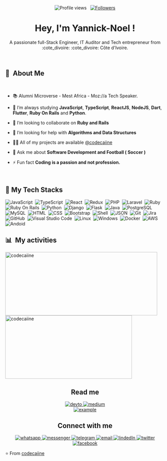 <p align="center">
  <img src="https://komarev.com/ghpvc/?username=codecaiine&color=blueviolet" alt="Profile views" />
  &nbsp;
  <a href="https://github.com/codecaiine?tab=followers">
    <img src="https://img.shields.io/github/followers/codecaiine?style=social" alt="Followers" />
  </a>
</p>

<h1 align="center">Hey, I'm Yannick-Noel ! </h1>





<p font-size="20" align="center">A passionate full-Stack Engineer, IT Auditor and Tech entrepreneur from :cote_divoire: :cote_divoire: Côte d'Ivoire.</p>
<br />

<div>

  ## 🧭 &nbsp;About Me
  
  </br>

  - 📚 Alumni Microverse - Mest Africa - Moz://a Tech Speaker.
  <!-- - 🔭 I'm currently working on <a href="#">MyJob</a> -->

  - 🌱  I’m always studying **JavaScript**, **TypeScript**, **ReactJS**, **NodeJS**, **Dart**, **Flutter**, **Ruby On Rails** and **Python**.

- 👯 I’m looking to collaborate on **Ruby and Rails**

- 🤝 I’m looking for help with **Algorithms and Data Structures**

- 👨‍💻 All of my projects are available [@codecaiine](https://github.com/codecaiine?tab=repositories)

- 💬 Ask me about **Software Development and Football ( Soccer )**

- ⚡ Fun fact **Coding is a passion and not profession.**


</br>

<div>

  ## :wrench:  My Tech Stacks
  ![JavaScript](https://img.shields.io/badge/-JavaScript-F7DF1E?style=flat&logo=javascript&logoColor=black)&nbsp;
  ![TypeScript](https://img.shields.io/badge/-TypeScript-007ACC?style=flat&logo=typescript&logoColor=white)&nbsp;
  ![React](https://img.shields.io/badge/-React-0D1117?style=flat&logo=react)&nbsp;
  ![Redux](https://img.shields.io/badge/Redux-593D88?style=flat&logo=redux&logoColor=white)&nbsp;
  ![PHP](https://img.shields.io/badge/PHP-777BB4?style=flat&logo=php&logoColor=white)&nbsp;
  ![Laravel](https://img.shields.io/badge/Laravel-FF2D20?style=flat&logo=laravel&logoColor=white)&nbsp;
  ![Ruby](https://img.shields.io/badge/Ruby-CC342D?style=flat&logo=ruby&logoColor=white)&nbsp;
  ![Ruby On Rails](https://img.shields.io/badge/Ruby_on_Rails-CC0000?style=flat&logo=ruby-on-rails&logoColor=white)&nbsp;
  ![Python](https://img.shields.io/badge/-Python-0D1117?style=flat&logo=python)&nbsp;
  ![Django](https://img.shields.io/badge/-Django-092E20?style=flat&logo=django&logoColor=white)&nbsp;
  ![Flask](https://img.shields.io/badge/-Flask-05122A?style=flat&logo=flask)&nbsp;
  ![Java](https://img.shields.io/badge/-Java-05122A?style=flat&logo=java&logoColor=white)&nbsp;
  ![PostgreSQL](https://img.shields.io/badge/-PostgreSQL-05122A?style=flat&logo=postgresql&logoColor=336791)&nbsp;
  ![MySQL](https://img.shields.io/badge/-MySQL-05122A?style=flat&logo=mysql&logoColor=4479A1)&nbsp;
  ![HTML](https://img.shields.io/badge/-HTML-05122A?style=flat&logo=HTML5)&nbsp;
  ![CSS](https://img.shields.io/badge/-CSS-05122A?style=flat&logo=CSS3&logoColor=1572B6)&nbsp;
  ![Bootstrap](https://img.shields.io/badge/-Bootstrap-05122A?style=flat&logo=bootstrap&logoColor=563D7C)&nbsp;
  ![Shell](https://img.shields.io/badge/-Shell-05122A?style=flat&logo=shell)&nbsp;
  ![JSON](https://img.shields.io/badge/-JSON-05122A?style=flat&logo=json&logoColor=000000)&nbsp;
  ![Git](https://img.shields.io/badge/-Git-05122A?style=flat&logo=git)&nbsp;
  ![Jira](https://img.shields.io/badge/-Jira-05122A?style=flat&logo=jira)&nbsp;
  ![GitHub](https://img.shields.io/badge/-GitHub-05122A?style=flat&logo=github)&nbsp;
  ![Visual Studio Code](https://img.shields.io/badge/-Visual%20Studio%20Code-05122A?style=flat&logo=visual-studio-code&logoColor=007ACC)&nbsp;
  ![Linux](https://img.shields.io/badge/Linux-FCC624?style=flat&logo=linux&logoColor=black)&nbsp;
  ![Windows](https://img.shields.io/badge/Windows-0078D6?style=flat&logo=windows&logoColor=white)&nbsp;
  ![Docker](https://img.shields.io/badge/-Docker-05122A?style=flat&logo=docker)&nbsp;
  ![AWS](https://img.shields.io/badge/Amazon_AWS-05122A?style=flat&logo=amazon-aws&logoColor=white)&nbsp;
  ![Andoid](https://img.shields.io/badge/Android-3DDC84?style=flat&logo=android&logoColor=white)&nbsp;
  


</div>



<div>

  ## 📊 &nbsp;My activities
   <a href="https://github.com/codecaiine">
    <img width=480 height=200 align="center" alt="codecaiine" src="https://github-readme-stats.vercel.app/api?username=codecaiine&theme=midnight-purple&show_icons=true&bg_color=0D1117&hide_border=true&count_private=true" />
  </a>
  <a href="https://github.com/Pepyn0">
    <img width=400 height=200 align="center" alt="codecaiine" src="https://github-readme-stats.vercel.app/api/top-langs/?username=codecaiine&langs_count=7&theme=midnight-purple&layout=compact" />
  </a>
</div>


<h2 align="center">Read me</h2>

<div style="margin-top:10px" align="center">
  <div>
    <a  href="https://dev.to/codecaiine" target="_blank">
      <img src="https://img.shields.io/badge/DEV.to-0A0A0A.svg?style=flat&logo=devdotto&logoColor=white" alt="devto"/>
    </a>
    <a href="https://yannicknaka.medium.com/" target="_blank">
      <img src="https://img.shields.io/badge/medium-000000.svg?style=flat&logo=medium&logoColor=white" alt="medium"/>
    </a>
  </div>
  
  <div>
    <a href="https://www.hackerrank.com/example" target="_blank">
      <img src="https://img.shields.io/badge/Hackerrank-00EA64.svg?style=flat&logo=hackerrank&logoColor=black" alt="example"/>
    </a>
  </div>
</div>



<h2 align="center">Connect with me</h2>

<p align="center">
  <a  href="https://web.whatsapp.com/" target="_blank">
    <img src="https://img.shields.io/badge/WhatsApp-25D366?style=flat&logo=whatsapp&logoColor=white" alt="whatsapp"/>
  </a>
  <a  href="https://web.whatsapp.com/" target="_blank">
    <img src="https://img.shields.io/badge/Messenger-00B2FF?style=flat&logo=messenger&logoColor=white" alt="messenger"/>
  </a>
   <a  href="https://t.me/example" target="_blank">
    <img src="https://img.shields.io/badge/Telegram-26A5E4.svg?style=flat&logo=telegram&logoColor=white" alt="telegram"/>
  </a>
  <a href="mailto:akabrouyannickn@gmail.com?subject=Feedback%20From%20Github&body=Hello," target="_blank">
    <img src="https://img.shields.io/badge/Gmail-D14836?style=flat&logo=gmail&logoColor=white" alt="email"/>
  </a>
    
   <a  href="https://www.linkedin.com/in/yannick-no%C3%ABl-aka/" target="_blank">
      <img src="https://img.shields.io/badge/Linked%20In-0A66C2.svg?style=flat&logo=linkedin&logoColor=white" alt="lindedIn"/>
    </a>
    <a href="https://twitter.com/YannickNAka" target="_blank">
      <img src="https://img.shields.io/badge/Twitter-1DA1F2.svg?style=flat&logo=twitter&logoColor=white" alt="twitter"/>
    </a>
     <a href="https://facebook.com" target="_blank">
      <img src="https://img.shields.io/badge/Facebook-1877F2?style=flat&logo=facebook&logoColor=white" alt="facebook"/>
    </a>
</p>
   



⭐️ From [codecaiine](https://github.com/codecaiine/codecaiine)
